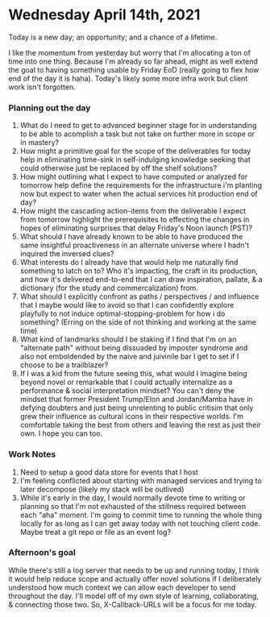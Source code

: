# Wednesday April 14th, 2021

Today is a new day; an opportunity; and a chance of a lifetime.

I like the momentum from yesterday but worry that I'm allocating a ton of time into one thing. Because I'm already so far ahead, might as well extend the goal to having something usable by Friday EoD (really going to flex how end of the day it is haha).
Today's likely some more infra work but client work isn't forgotten.


### Planning out the day

1. What do I need to get to advanced beginner stage for in understanding to be able to acomplish a task but not take on further more in scope or in mastery?
2. How might a primitive goal for the scope of the deliverables for today help in eliminating time-sink in self-indulging knowledge seeking that could otherwise just be replaced by off the shelf solutions?
3. How might outlining what I expect to have computed or analyzed for tomorrow help define the requirements for the infrastructure i'm planting now but expect to water when the actual services hit production end of day?
4. How might the cascading action-items from the deliverable I expect from tomorrow highlight the prerequisites to effecting the changes in hopes of eliminating surprises that delay Friday's Noon launch (PST)?
5. What should I have already known to be able to have produced the same insightful proactiveness in an alternate universe where I hadn't inquired the inversed clues?
6. What interests do I already have that would help me naturally find something to latch on to? Who it's impacting, the craft in its production, and how it's delivered end-to-end that I can draw inspiration, pallate, & a dictionary (for the study and commercalization) from.
7. What should I explicitly confront as paths / perspectives / and influence that I maybe would like to avoid so that I can confidently explore playfully to not induce optimal-stopping-problem for how i do something? (Erring on the side of not thinking and working at the same time)
8. What kind of landmarks should I be staking if I find that I'm on an "alternate path" without being dissuaded by imposter syndrome and also not emboldended by the naive and juivinile bar I get to set if I choose to be a trailblazer?
9. If I was a kid from the future seeing this, what would I imagine being beyond novel or remarkable that I could actually internalize as a performance & social interpretation mindset? You can't deny the mindset that former President Trump/Elon and Jordan/Mamba have in defying doubters and just being unrelenting to public critisim that only grew their influence as cultural icons in their respective worlds. I'm comfortable taking the best from others and leaving the rest as just their own. I hope you can too.

### Work Notes
1. Need to setup a good data store for events that I host
2. I'm feeling conflicted about starting with managed services and trying to later decompose (likely my stack will be outlived)
3. While it's early in the day, I would normally devote time to writing or planning so that I'm not exhausted of the stillness required between each "aha" moment. I'm going to commit time to running the whole thing locally for as long as I can get away today with not touching client code. Maybe treat a git repo or file as an event log?


### Afternoon's goal
While there's still a log server that needs to be up and running today, I think it would help reduce scope and actually offer novel solutions if I deliberately understood how much context we can allow each developer to send throughout the day. I'll model off of my own style of learning, collaborating, & connecting those two. So, X-Callback-URLs will be a focus for me today.
